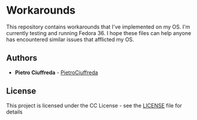# Workarounds
This repository contains workarounds that I've implemented on my OS. I'm currently testing and running Fedora 36.
I hope these files can help anyone has encountered similar issues that afflicted my OS.

## Authors

* **Pietro Ciuffreda** - [PietroCiuffreda](https://github.com/PietroCiuffreda)


## License

This project is licensed under the CC License - see the [LICENSE](LICENSE) file for details

